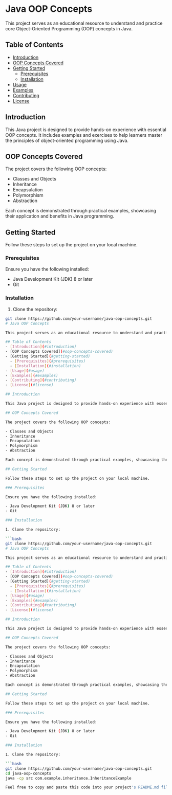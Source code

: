 # Java OOP Concepts

This project serves as an educational resource to understand and practice core Object-Oriented Programming (OOP) concepts in Java.

## Table of Contents
- [Introduction](#introduction)
- [OOP Concepts Covered](#oop-concepts-covered)
- [Getting Started](#getting-started)
  - [Prerequisites](#prerequisites)
  - [Installation](#installation)
- [Usage](#usage)
- [Examples](#examples)
- [Contributing](#contributing)
- [License](#license)

## Introduction

This Java project is designed to provide hands-on experience with essential OOP concepts. It includes examples and exercises to help learners master the principles of object-oriented programming using Java.

## OOP Concepts Covered

The project covers the following OOP concepts:

- Classes and Objects
- Inheritance
- Encapsulation
- Polymorphism
- Abstraction

Each concept is demonstrated through practical examples, showcasing their application and benefits in Java programming.

## Getting Started

Follow these steps to set up the project on your local machine.

### Prerequisites

Ensure you have the following installed:

- Java Development Kit (JDK) 8 or later
- Git

### Installation

1. Clone the repository:

```bash
git clone https://github.com/your-username/java-oop-concepts.git
# Java OOP Concepts

This project serves as an educational resource to understand and practice core Object-Oriented Programming (OOP) concepts in Java.

## Table of Contents
- [Introduction](#introduction)
- [OOP Concepts Covered](#oop-concepts-covered)
- [Getting Started](#getting-started)
  - [Prerequisites](#prerequisites)
  - [Installation](#installation)
- [Usage](#usage)
- [Examples](#examples)
- [Contributing](#contributing)
- [License](#license)

## Introduction

This Java project is designed to provide hands-on experience with essential OOP concepts. It includes examples and exercises to help learners master the principles of object-oriented programming using Java.

## OOP Concepts Covered

The project covers the following OOP concepts:

- Classes and Objects
- Inheritance
- Encapsulation
- Polymorphism
- Abstraction

Each concept is demonstrated through practical examples, showcasing their application and benefits in Java programming.

## Getting Started

Follow these steps to set up the project on your local machine.

### Prerequisites

Ensure you have the following installed:

- Java Development Kit (JDK) 8 or later
- Git

### Installation

1. Clone the repository:

```bash
git clone https://github.com/your-username/java-oop-concepts.git
# Java OOP Concepts

This project serves as an educational resource to understand and practice core Object-Oriented Programming (OOP) concepts in Java.

## Table of Contents
- [Introduction](#introduction)
- [OOP Concepts Covered](#oop-concepts-covered)
- [Getting Started](#getting-started)
  - [Prerequisites](#prerequisites)
  - [Installation](#installation)
- [Usage](#usage)
- [Examples](#examples)
- [Contributing](#contributing)
- [License](#license)

## Introduction

This Java project is designed to provide hands-on experience with essential OOP concepts. It includes examples and exercises to help learners master the principles of object-oriented programming using Java.

## OOP Concepts Covered

The project covers the following OOP concepts:

- Classes and Objects
- Inheritance
- Encapsulation
- Polymorphism
- Abstraction

Each concept is demonstrated through practical examples, showcasing their application and benefits in Java programming.

## Getting Started

Follow these steps to set up the project on your local machine.

### Prerequisites

Ensure you have the following installed:

- Java Development Kit (JDK) 8 or later
- Git

### Installation

1. Clone the repository:

```bash
git clone https://github.com/your-username/java-oop-concepts.git
cd java-oop-concepts
java -cp src com.example.inheritance.InheritanceExample

Feel free to copy and paste this code into your project's README.md file and customize it according to your specific project details.

